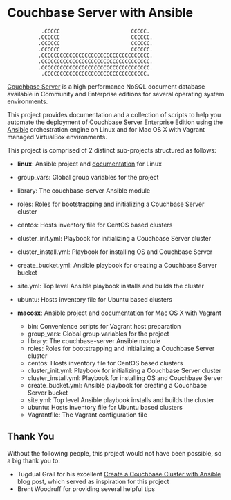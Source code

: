# Couchbase Server with Ansible


               .CCCCC                       CCCCC.
              .CCCCCC                       CCCCCC.
              .CCCCCC                       CCCCCC.
              .CCCCCC                       CCCCCC.
              .CCCCCCCCCCCCCCCCCCCCCCCCCCCCCCCCCCC.
              .CCCCCCCCCCCCCCCCCCCCCCCCCCCCCCCCCCC.
              .CCCCCCCCCCCCCCCCCCCCCCCCCCCCCCCCCCC.
               .CCCCCCCCCCCCCCCCCCCCCCCCCCCCCCCCC.


[Couchbase Server](http://www.couchbase.com/couchbase-server/overview) is a
high performance NoSQL document database available in Community and Enterprise
editions for several operating system environments.

This project provides documentation and a collection of scripts to help you
automate the deployment of Couchbase Server Enterprise Edition using the
[Ansible](http://www.ansibleworks.com/) orchestration engine on Linux and
for Mac OS X with Vagrant managed VirtualBox environments.

This project is comprised of 2 distinct sub-projects structured as follows:

* **linux**: Ansible project and [documentation](https://github.com/couchbaselabs/couchbase-server-ansible/tree/master/linux#couchbase-server-with-ansible) for Linux
 * group_vars: Global group variables for the project
 * library: The couchbase-server Ansible module
 * roles: Roles for bootstrapping and initializing a Couchbase Server cluster
 * centos: Hosts inventory file for CentOS based clusters
 * cluster_init.yml: Playbook for initializing a Couchbase Server cluster
 * cluster_install.yml: Playbook for installing OS and Couchbase Server
 * create_bucket.yml: Ansible playbook for creating a Couchbase Server bucket
 * site.yml: Top level Ansible playbook installs and builds the cluster
 * ubuntu: Hosts inventory file for Ubuntu based clusters

* **macosx**: Ansible project and [documentation](https://github.com/couchbaselabs/couchbase-server-ansible/tree/master/macosx#couchbase-server-with-ansible) for Mac OS X with Vagrant
  * bin: Convenience scripts for Vagrant host preparation
  * group_vars: Global group variables for the project
  * library: The couchbase-server Ansible module
  * roles: Roles for bootstrapping and initializing a Couchbase Server cluster
  * centos: Hosts inventory file for CentOS based clusters
  * cluster_init.yml: Playbook for initializing a Couchbase Server cluster
  * cluster_install.yml: Playbook for installing OS and Couchbase Server
  * create_bucket.yml: Ansible playbook for creating a Couchbase Server bucket
  * site.yml: Top level Ansible playbook installs and builds the cluster
  * ubuntu: Hosts inventory file for Ubuntu based clusters
  * Vagrantfile: The Vagrant configuration file

## Thank You

Without the following people, this project would not have been possible, so
a big thank you to:

* Tugdual Grall for his excellent [Create a Couchbase Cluster with Ansible](http://blog.couchbase.com/create-couchbase-cluster-with-ansible)
blog post, which served as inspiration for this project
* Brent Woodruff for providing several helpful tips

